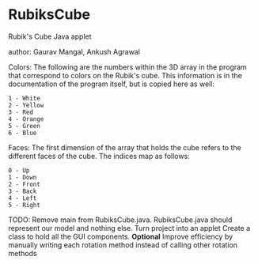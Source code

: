 RubiksCube
==========

Rubik's Cube Java applet

author: Gaurav Mangal, Ankush Agrawal

Colors:
    The following are the numbers within the 3D array in the program that
    correspond to colors on the Rubik's cube. This information is in the 
    documentation of the program itself, but is copied here as well:

    1 - White
    2 - Yellow
    3 - Red
    4 - Orange
    5 - Green
    6 - Blue

Faces:
    The first dimension of the array that holds the cube refers to the different
    faces of the cube. The indices map as follows:

    0 - Up
    1 - Down
    2 - Front
    3 - Back
    4 - Left
    5 - Right

TODO:
    Remove main from RubiksCube.java. RubiksCube.java should represent our model
        and nothing else.
    Turn project into an applet
    Create a class to hold all the GUI components.
    **Optional** Improve efficiency by manually writing each rotation method 
        instead of calling other rotation methods



